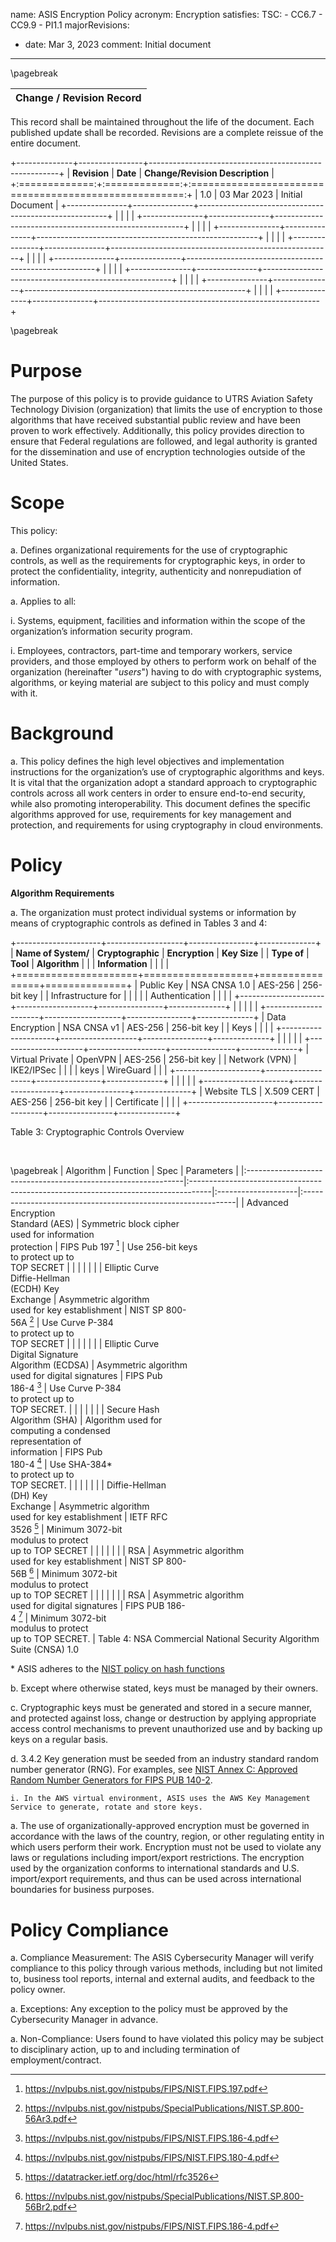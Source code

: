name: ASIS Encryption Policy
acronym: Encryption
satisfies:
  TSC:
    - CC6.7
    - CC9.9
    - PI1.1
majorRevisions:
  - date: Mar 3, 2023
    comment: Initial document
---


\pagebreak

|**Change / Revision Record**|
|    :----:   |

This record shall be maintained throughout the life of the document. Each published update shall be recorded. Revisions are a complete reissue of the entire document. 

+--------------+----------------+-------------------------------------------------------+
| **Revision**  |   **Date**    | **Change/Revision Description**                       |
+:=============:+:=============:+:=====================================================:+
|       1.0     | 03 Mar 2023   | Initial Document                                      |
+---------------+---------------+-------------------------------------------------------+
|               |               |                                                       |
+---------------+---------------+-------------------------------------------------------+
|               |               |                                                       |
+---------------+---------------+-------------------------------------------------------+
|               |               |                                                       |
+---------------+---------------+-------------------------------------------------------+
|               |               |                                                       |
+---------------+---------------+-------------------------------------------------------+
|               |               |                                                       |
+---------------+---------------+-------------------------------------------------------+
|               |               |                                                       |
+---------------+---------------+-------------------------------------------------------+
|               |               |                                                       |
+---------------+---------------+-------------------------------------------------------+

\pagebreak

# Purpose

The purpose of this policy is to provide guidance to UTRS Aviation Safety Technology Division (organization) that limits the use of encryption to those algorithms that have received substantial public review and have been proven to work effectively. Additionally, this policy provides direction to ensure that Federal regulations are followed, and legal authority is granted for the dissemination and use of encryption technologies outside of the United States.

# Scope

This policy:

a. Defines organizational requirements for the use of cryptographic controls, as well as the requirements for cryptographic keys, in order to protect the confidentiality, integrity, authenticity and nonrepudiation of information.

a. Applies to all:

  i. Systems, equipment, facilities and information within the scope of the organization’s information security program.

  i. Employees, contractors, part-time and temporary workers, service providers, and those employed by others to perform work on behalf of the organization (hereinafter "*users*") having to do with cryptographic systems, algorithms, or keying material are subject to this policy and must comply with it.

# Background

a. This policy defines the high level objectives and implementation instructions for the organization’s use of cryptographic algorithms and keys. It is vital that the organization adopt a standard approach to cryptographic controls across all work centers in order to ensure end-to-end security, while also promoting interoperability. This document defines the specific algorithms approved for use, requirements for key management and protection, and requirements for using cryptography in cloud environments.

# Policy

**Algorithm Requirements**

a. The organization must protect individual systems or information by means of cryptographic controls as defined in Tables 3 and 4: 


+---------------------+-------------------+----------------+--------------+
| **Name of System/** | **Cryptographic** | **Encryption** | **Key Size** |
| **Type of**         | **Tool**          | **Algorithm**  |              |
| **Information**     |                   |                |              |
+=====================+===================+================+==============+
| Public Key          |  NSA CNSA 1.0     | AES-256        | 256-bit key  |
| Infrastructure for  |                   |                |              |
| Authentication      |                   |                |              |
+---------------------+-------------------+----------------+--------------+
|                     |                   |                |              |
+---------------------+-------------------+----------------+--------------+
| Data Encryption     |  NSA CNSA v1      | AES-256        | 256-bit key  |
| Keys                |                   |                |              |
+---------------------+-------------------+----------------+--------------+
|                     |                   |                |              |
+---------------------+-------------------+----------------+--------------+
| Virtual Private     |  OpenVPN          | AES-256        | 256-bit key  |
| Network (VPN)       |  IKE2/IPSec       |                |              |
| keys                |  WireGuard        |                |              |
+---------------------+-------------------+----------------+--------------+
|                     |                   |                |              |
+---------------------+-------------------+----------------+--------------+
| Website TLS         |  X.509 CERT       | AES-256        | 256-bit key  |
| Certificate         |                   |                |              | 
+---------------------+-------------------+----------------+--------------+

Table 3: Cryptographic Controls Overview

&nbsp;

\pagebreak
|                           Algorithm                           |                                      Function                                      |  Spec     |                          Parameters                          |
|:--------------------------------------------------------------|:-----------------------------------------------------------------------------------|:--------------------|:-------------------------------------------------------------|
| Advanced <br>Encryption <br>Standard (AES)                    | Symmetric block cipher <br>used for information <br>protection                     | FIPS Pub 197 [^1]       | Use 256-bit keys<br>to protect up to <br>TOP SECRET          |
|   |   |   |   |
| Elliptic Curve <br>Diffie-Hellman <br>(ECDH) Key <br>Exchange | Asymmetric algorithm <br>used for key establishment                                | NIST SP 800-<br>56A [^2] | Use Curve P-384 <br>to protect up to <br>TOP SECRET          |
|   |   |   |   |
| Elliptic Curve <br>Digital Signature <br>Algorithm (ECDSA)    | Asymmetric algorithm <br>used for digital signatures                               | FIPS Pub <br>186-4 [^3] | Use Curve P-384 <br>to protect up to <br>TOP SECRET.         |
|   |   |   |   |
| Secure Hash <br>Algorithm (SHA)                               | Algorithm used for <br>computing a condensed <br>representation of <br>information | FIPS Pub <br>180-4 [^4] | Use SHA-384\* <br>to protect up to <br>TOP SECRET.             |
|   |   |   |   |
| Diffie-Hellman <br>(DH) Key <br>Exchange                      | Asymmetric algorithm <br>used for key establishment                                | IETF RFC <br>3526 [^5]  | Minimum 3072-bit <br>modulus to protect <br>up to TOP SECRET |
|   |   |   |   |
| RSA                                                           | Asymmetric algorithm <br>used for key establishment                                | NIST SP 800-<br>56B [^6] | Minimum 3072-bit <br>modulus to protect <br>up to TOP SECRET |
|   |   |   |   |
| RSA                                                           | Asymmetric algorithm <br>used for digital signatures                               | FIPS PUB 186-<br>4 [^7] | Minimum 3072-bit<br>modulus to protect <br>up to TOP SECRET. |
Table 4: NSA Commercial National Security Algorithm Suite (CNSA) 1.0

\* ASIS adheres to the [NIST policy on hash functions](http://csrc.nist.gov/groups/ST/hash/policy.html)

[^1]: <https://nvlpubs.nist.gov/nistpubs/FIPS/NIST.FIPS.197.pdf>
[^2]: <https://nvlpubs.nist.gov/nistpubs/SpecialPublications/NIST.SP.800-56Ar3.pdf>
[^3]: <https://nvlpubs.nist.gov/nistpubs/FIPS/NIST.FIPS.186-4.pdf>
[^4]: <https://nvlpubs.nist.gov/nistpubs/FIPS/NIST.FIPS.180-4.pdf>
[^5]: <https://datatracker.ietf.org/doc/html/rfc3526>
[^6]: <https://nvlpubs.nist.gov/nistpubs/SpecialPublications/NIST.SP.800-56Br2.pdf>
[^7]: <https://nvlpubs.nist.gov/nistpubs/FIPS/NIST.FIPS.186-4.pdf>

b. Except where otherwise stated, keys must be managed by their owners.

c. Cryptographic keys must be generated and stored in a secure manner, and protected against loss, change or destruction by applying appropriate access control mechanisms to prevent unauthorized use and by backing up keys on a regular basis.

d. 3.4.2  Key generation must be seeded from an industry standard random number generator (RNG). For examples, see [NIST Annex C: Approved Random Number Generators for FIPS PUB 140-2](http://csrc.nist.gov/publications/fips/fips140-2/fips1402annexc.pdf).

    i. In the AWS virtual environment, ASIS uses the AWS Key Management Service to generate, rotate and store keys.

a. The use of organizationally-approved encryption must be governed in accordance with the laws of the country, region, or other regulating entity in which users perform their work. Encryption must not be used to violate any laws or regulations including import/export restrictions. The encryption used by the organization conforms to international standards and U.S. import/export requirements, and thus can be used across international boundaries for business purposes.

# Policy Compliance

a. Compliance Measurement: The ASIS Cybersecurity Manager will verify compliance to this policy through various methods, including but not limited to, business tool reports, internal and external audits, and feedback to the policy owner. 

a. Exceptions: Any exception to the policy must be approved by the Cybersecurity Manager in advance. 

a. Non-Compliance: Users found to have violated this policy may be subject to disciplinary action, up to and including termination of employment/contract. 




